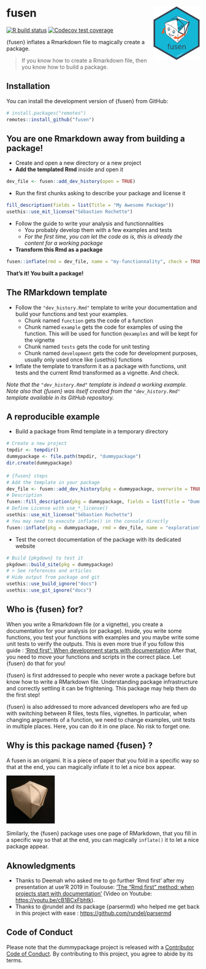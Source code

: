 
<!-- README.md is generated from README.Rmd. Please edit that file -->

# fusen <img src="man/figures/logo.png" align="right" alt="" width="120" />

<!-- badges: start -->

[![R build
status](https://github.com/ThinkR-open/fusen/workflows/R-CMD-check/badge.svg)](https://github.com/ThinkR-open/fusen/actions)
[![Codecov test
coverage](https://codecov.io/gh/ThinkR-open/fusen/branch/master/graph/badge.svg)](https://codecov.io/gh/ThinkR-open/fusen?branch=master)
<!-- badges: end -->

{fusen} inflates a Rmarkdown file to magically create a package.

> If you know how to create a Rmarkdown file, then you know how to build
> a package.

## Installation

You can install the development version of {fusen} from GitHub:

``` r
# install.packages("remotes")
remotes::install_github("fusen")
```

## You are one Rmarkdown away from building a package\!

  - Create and open a new directory or a new project
  - **Add the templated Rmd** inside and open it

<!-- end list -->

``` r
dev_file <- fusen::add_dev_history(open = TRUE)
```

  - Run the first chunks asking to describe your package and license it

<!-- end list -->

``` r
fill_description(fields = list(Title = "My Awesome Package"))
usethis::use_mit_license("Sébastien Rochette")
```

  - Follow the guide to write your analysis and functionnalities
      - You probably develop them with a few examples and tests
      - *For the first time, you can let the code as is, this is already
        the content for a working package*
  - **Transform this Rmd as a package**

<!-- end list -->

``` r
fusen::inflate(rmd = dev_file, name = "my-functionnality", check = TRUE)
```

**That’s it\! You built a package\!**

## The RMarkdown template

  - Follow the `"dev_history.Rmd"` template to write your documentation
    and build your functions and test your examples.
      - Chunk named `function` gets the code of a function
      - Chunk named `example` gets the code for examples of using the
        function. This will be used for function `@examples` and will be
        kept for the vignette
      - Chunk named `tests` gets the code for unit testing
      - Chunk named `development` gets the code for development
        purposes, usually only used once like {usethis} functions
  - Inflate the template to transform it as a package with functions,
    unit tests and the current Rmd transformed as a vignette. And check.

*Note that the `"dev_history.Rmd"` template is indeed a working
example.*  
*Note also that {fusen} was itself created from the `"dev_history.Rmd"`
template available in its GitHub repository.*

## A reproducible example

  - Build a package from Rmd template in a temporary directory

<!-- end list -->

``` r
# Create a new project
tmpdir <- tempdir()
dummypackage <- file.path(tmpdir, "dummypackage")
dir.create(dummypackage)

# {fusen} steps
# Add the template in your package
dev_file <- fusen::add_dev_history(pkg = dummypackage, overwrite = TRUE)
# Description
fusen::fill_description(pkg = dummypackage, fields = list(Title = "Dummy Package"))
# Define License with use_*_license()
usethis::use_mit_license("Sébastien Rochette")
# You may need to execute inflate() in the console directly
fusen::inflate(pkg = dummypackage, rmd = dev_file, name = "exploration")
```

  - Test the correct documentation of the package with its dedicated
    website

<!-- end list -->

``` r
# Build {pkgdown} to test it
pkgdown::build_site(pkg = dummypackage)
# > See references and articles
# Hide output from package and git
usethis::use_build_ignore("docs")
usethis::use_git_ignore("docs")
```

## Who is {fusen} for?

When you write a Rmarkdown file (or a vignette), you create a
documentation for your analysis (or package). Inside, you write some
functions, you test your functions with examples and you maybe write
some unit tests to verify the outputs. This is even more true if you
follow this guide : [‘Rmd first’: When development starts with
documentation](https://rtask.thinkr.fr/blog/rmd-first-when-development-starts-with-documentation/)
After that, you need to move your functions and scripts in the correct
place. Let {fusen} do that for you\!

{fusen} is first addressed to people who never wrote a package before
but know how to write a RMarkdown file. Understanding package
infrastructure and correctly settling it can be frightening. This
package may help them do the first step\!

{fusen} is also addressed to more advanced developers who are fed up
with switching between R files, tests files, vignettes. In particular,
when changing arguments of a function, we need to change examples, unit
tests in multiple places. Here, you can do it in one place. No risk to
forget one.

## Why is this package named {fusen} ?

A fusen is an origami. It is a piece of paper that you fold in a
specific way so that at the end, you can magically inflate it to let a
nice box appear.

<img src="man/figures/fusen_seb_crop_small.jpg" width="25%" />

Similarly, the {fusen} package uses one page of RMarkdown, that you fill
in a specific way so that at the end, you can magically `inflate()` it
to let a nice package appear.

## Aknowledgments

  - Thanks to Deemah who asked me to go further ‘Rmd first’ after my
    presentation at use’R 2019 in Toulouse: [‘The “Rmd first” method:
    when projects start with
    documentation’](https://github.com/statnmap/prez/blob/master/2019-07_useR_Toulouse.pdf)
    (Video on Youtube: <https://youtu.be/cB1BCxFbhtk>).
  - Thanks to @rundel and its package {parsermd} who helped me get back
    in this project with ease : <https://github.com/rundel/parsermd>

## Code of Conduct

Please note that the dummypackage project is released with a
[Contributor Code of
Conduct](https://contributor-covenant.org/version/2/0/CODE_OF_CONDUCT.html).
By contributing to this project, you agree to abide by its terms.
